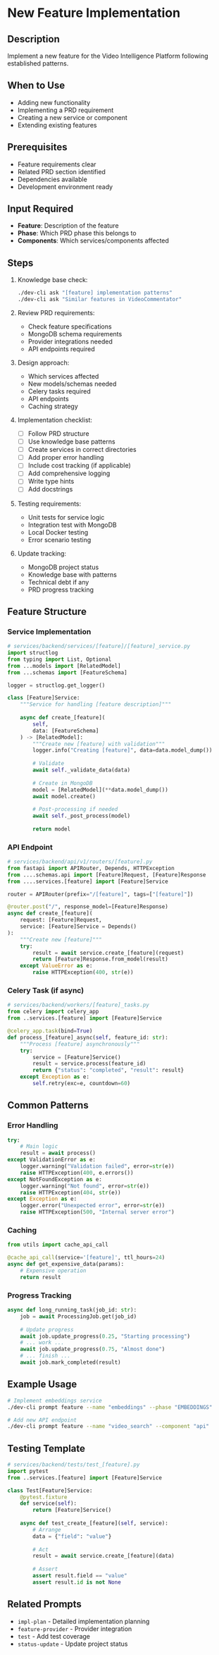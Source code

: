 # New Feature Implementation

## Description
Implement a new feature for the Video Intelligence Platform following established patterns.

## When to Use
- Adding new functionality
- Implementing a PRD requirement
- Creating a new service or component
- Extending existing features

## Prerequisites
- Feature requirements clear
- Related PRD section identified
- Dependencies available
- Development environment ready

## Input Required
- **Feature**: Description of the feature
- **Phase**: Which PRD phase this belongs to
- **Components**: Which services/components affected

## Steps

1. Knowledge base check:
   ```bash
   ./dev-cli ask "[feature] implementation patterns"
   ./dev-cli ask "Similar features in VideoCommentator"
   ```

2. Review PRD requirements:
   - Check feature specifications
   - MongoDB schema requirements
   - Provider integrations needed
   - API endpoints required

3. Design approach:
   - Which services affected
   - New models/schemas needed
   - Celery tasks required
   - API endpoints
   - Caching strategy

4. Implementation checklist:
   - [ ] Follow PRD structure
   - [ ] Use knowledge base patterns
   - [ ] Create services in correct directories
   - [ ] Add proper error handling
   - [ ] Include cost tracking (if applicable)
   - [ ] Add comprehensive logging
   - [ ] Write type hints
   - [ ] Add docstrings

5. Testing requirements:
   - Unit tests for service logic
   - Integration test with MongoDB
   - Local Docker testing
   - Error scenario testing

6. Update tracking:
   - MongoDB project status
   - Knowledge base with patterns
   - Technical debt if any
   - PRD progress tracking

## Feature Structure

### Service Implementation
```python
# services/backend/services/[feature]/[feature]_service.py
import structlog
from typing import List, Optional
from ...models import [RelatedModel]
from ...schemas import [FeatureSchema]

logger = structlog.get_logger()

class [Feature]Service:
    """Service for handling [feature description]"""
    
    async def create_[feature](
        self, 
        data: [FeatureSchema]
    ) -> [RelatedModel]:
        """Create new [feature] with validation"""
        logger.info("Creating [feature]", data=data.model_dump())
        
        # Validate
        await self._validate_data(data)
        
        # Create in MongoDB
        model = [RelatedModel](**data.model_dump())
        await model.create()
        
        # Post-processing if needed
        await self._post_process(model)
        
        return model
```

### API Endpoint
```python
# services/backend/api/v1/routers/[feature].py
from fastapi import APIRouter, Depends, HTTPException
from ....schemas.api import [Feature]Request, [Feature]Response
from ....services.[feature] import [Feature]Service

router = APIRouter(prefix="/[feature]", tags=["[feature]"])

@router.post("/", response_model=[Feature]Response)
async def create_[feature](
    request: [Feature]Request,
    service: [Feature]Service = Depends()
):
    """Create new [feature]"""
    try:
        result = await service.create_[feature](request)
        return [Feature]Response.from_model(result)
    except ValueError as e:
        raise HTTPException(400, str(e))
```

### Celery Task (if async)
```python
# services/backend/workers/[feature]_tasks.py
from celery import celery_app
from ..services.[feature] import [Feature]Service

@celery_app.task(bind=True)
def process_[feature]_async(self, feature_id: str):
    """Process [feature] asynchronously"""
    try:
        service = [Feature]Service()
        result = service.process(feature_id)
        return {"status": "completed", "result": result}
    except Exception as e:
        self.retry(exc=e, countdown=60)
```

## Common Patterns

### Error Handling
```python
try:
    # Main logic
    result = await process()
except ValidationError as e:
    logger.warning("Validation failed", error=str(e))
    raise HTTPException(400, e.errors())
except NotFoundException as e:
    logger.warning("Not found", error=str(e))
    raise HTTPException(404, str(e))
except Exception as e:
    logger.error("Unexpected error", error=str(e))
    raise HTTPException(500, "Internal server error")
```

### Caching
```python
from utils import cache_api_call

@cache_api_call(service='[feature]', ttl_hours=24)
async def get_expensive_data(params):
    # Expensive operation
    return result
```

### Progress Tracking
```python
async def long_running_task(job_id: str):
    job = await ProcessingJob.get(job_id)
    
    # Update progress
    await job.update_progress(0.25, "Starting processing")
    # ... work ...
    await job.update_progress(0.75, "Almost done")
    # ... finish ...
    await job.mark_completed(result)
```

## Example Usage
```bash
# Implement embeddings service
./dev-cli prompt feature --name "embeddings" --phase "EMBEDDINGS"

# Add new API endpoint
./dev-cli prompt feature --name "video_search" --component "api"
```

## Testing Template
```python
# services/backend/tests/test_[feature].py
import pytest
from ..services.[feature] import [Feature]Service

class Test[Feature]Service:
    @pytest.fixture
    def service(self):
        return [Feature]Service()
    
    async def test_create_[feature](self, service):
        # Arrange
        data = {"field": "value"}
        
        # Act
        result = await service.create_[feature](data)
        
        # Assert
        assert result.field == "value"
        assert result.id is not None
```

## Related Prompts
- `impl-plan` - Detailed implementation planning
- `feature-provider` - Provider integration
- `test` - Add test coverage
- `status-update` - Update project status